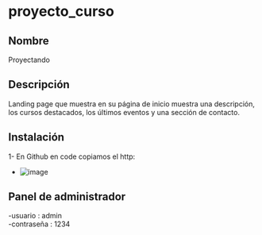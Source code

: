 # proyecto_curso
## Nombre 
Proyectando 
## Descripción
Landing page que muestra en su página de inicio muestra una descripción,
los cursos destacados, los últimos eventos y una sección de contacto.
## Instalación
1- En Github en code copiamos el http:
- ![image](https://user-images.githubusercontent.com/105326853/174858725-5f26258f-6093-4596-a0a7-d38c6c64df88.png)

## Panel de administrador
-usuario : admin  
-contraseña : 1234

